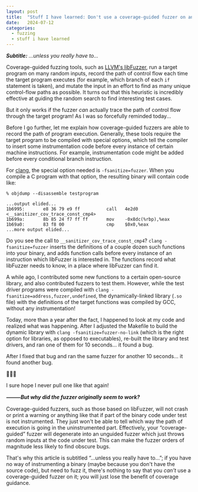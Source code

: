 ```yaml
---
layout: post
title:  "Stuff I have learned: Don't use a coverage-guided fuzzer on an uninstrumented binary"
date:   2024-07-12
categories:
  - fuzzing
  - stuff i have learned
---
```


<i><b>Subtitle:</b> ...unless you really have to...</i>

Coverage-guided fuzzing tools, such as [LLVM's libFuzzer](https://llvm.org/docs/LibFuzzer.html), run a target program on many random inputs, record the path of control flow each time the target program executes (for example, which branch of each `if` statement is taken), and mutate the input in an effort to find as many unique control-flow paths as possible. It turns out that this heuristic is incredibly effective at guiding the random search to find interesting test cases.

But it only works if the fuzzer *can* actually trace the path of control flow through the target program! As I was so forcefully reminded today...

Before I go further, let me explain how coverage-guided fuzzers are able to record the path of program execution. Generally, these tools require the target program to be compiled with special options, which tell the compiler to insert some instrumentation code before every instance of certain machine instructions. For example, instrumentation code might be added before every conditional branch instruction.

For [clang](https://clang.llvm.org/), the special option needed is `-fsanitize=fuzzer`. When you compile a C program with that option, the resulting binary will contain code like:

    % objdump --disassemble testprogram

    ...output elided...
    1b6995:       e8 36 79 e9 ff          call   4e2d0 <__sanitizer_cov_trace_const_cmp4>
    1b699a:       8b 85 24 f7 ff ff       mov    -0x8dc(%rbp),%eax
    1b69a0:       83 f8 00                cmp    $0x0,%eax
    ...more output elided...

Do you see the call to `__sanitizer_cov_trace_const_cmp4`? `clang -fsanitize=fuzzer` inserts the definitions of a couple dozen such functions into your binary, and adds function calls before every instance of an instruction which libFuzzer is interested in. The functions record what libFuzzer needs to know, in a place where libFuzzer can find it.

A while ago, I contributed some new functions to a certain open-source library, and also contributed fuzzers to test them. However, while the test driver programs were compiled with `clang -fsanitize=address,fuzzer,undefined`, the dynamically-linked library (`.so` file) with the definitions of the target functions was compiled by GCC, without any instrumentation!

Today, more than a year after the fact, I happened to look at my code and realized what was happening. After I adjusted the Makefile to build the dynamic library with `clang -fsanitize=fuzzer-no-link` (which is the right option for libraries, as opposed to executables), re-built the library and test drivers, and ran one of them for 10 seconds... it found a bug.

After I fixed that bug and ran the same fuzzer for another 10 seconds... it found another bug.

🤦🏻‍♂️

I sure hope I never pull one like that again!

***⸻But why did the fuzzer originally seem to work?***

Coverage-guided fuzzers, such as those based on libFuzzer, will not crash or print a warning or anything like that if part of the binary code under test is not instrumented. They just won't be able to tell which way the path of execution is going in the uninstrumented part. Effectively, your “coverage-guided” fuzzer will degenerate into an unguided fuzzer which just throws random inputs at the code under test. This can make the fuzzer orders of magnitude less likely to find obscure bugs.

That's why this article is subtitled “...unless you really have to...”; if you have no way of instrumenting a binary (maybe because you don't have the source code), but need to fuzz it, there's nothing to say that you *can't* use a coverage-guided fuzzer on it; you will just lose the benefit of coverage guidance.
